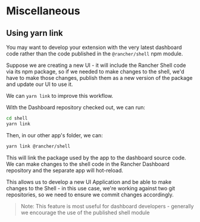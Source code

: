 # Miscellaneous

## Using yarn link

You may want to develop your extension with the very latest dashboard code rather than the code published in the `@rancher/shell` npm module.

Suppose we are creating a new UI - it will include the Rancher Shell code via its npm package, so if we needed to make changes to the shell, we'd have to make those changes, publish them as a new version of the package and update our UI to use it.

We can `yarn link` to improve this workflow.

With the Dashboard repository checked out, we can run:

```sh
cd shell
yarn link
```

Then, in our other app's folder, we can:

```sh
yarn link @rancher/shell
```

This will link the package used by the app to the dashboard source code. We can make changes to the shell code in the Rancher Dashboard repository and the separate app will hot-reload.

This allows us to develop a new UI Application and be able to make changes to the Shell - in this use case, we're working against two git repositories, so we need to ensure we commit changes accordingly.

> Note: This feature is most useful for dashboard developers - generally we encourage the use of the published shell module
